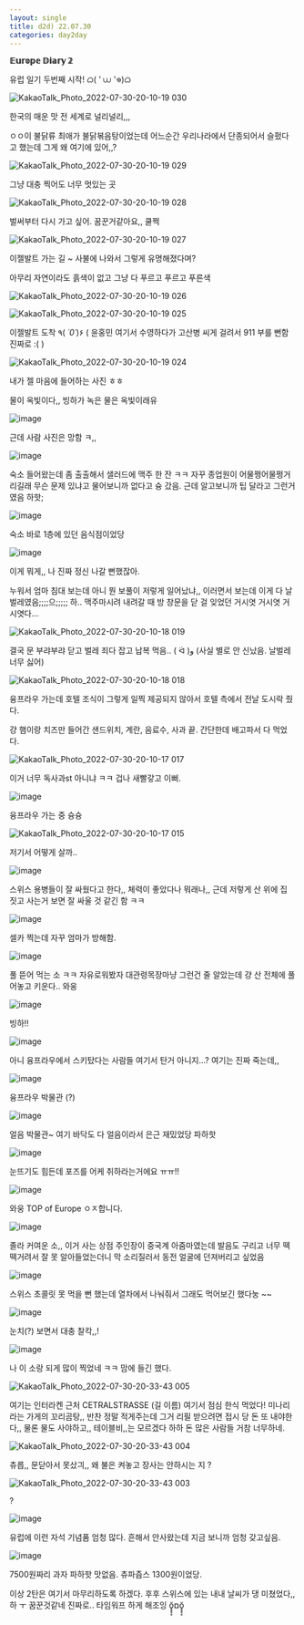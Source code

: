 ```yaml
---
layout: single
title: d2d) 22.07.30
categories: day2day
---
```


__𝔼𝕦𝕣𝕠𝕡𝕖 𝔻𝕚𝕒𝕣𝕪 𝟚__

유럽 일기 두번째 시작! ᜊ( ' ⩊ '𖦹)ᜊ

![KakaoTalk_Photo_2022-07-30-20-10-19 030](https://user-images.githubusercontent.com/52832956/181908321-66606d49-83cc-422b-b9a8-717f3b2561b9.jpeg)

한국의 매운 맛 전 세계로 널리널리,,,

ㅇㅇ이 불닭류 최애가 불닭볶음탕이었는데 어느순간 우리나라에서 단종되어서 슬펐다고 했는데 그게 왜 여기에 있어,,?

![KakaoTalk_Photo_2022-07-30-20-10-19 029](https://user-images.githubusercontent.com/52832956/181908366-4ec7ea0d-6deb-42e3-8578-38326718a76c.jpeg)

그냥 대충 찍어도 너무 멋있는 곳

![KakaoTalk_Photo_2022-07-30-20-10-19 028](https://user-images.githubusercontent.com/52832956/181908374-a07d8196-94dd-437e-9a4f-547b36ddda71.jpeg)

벌써부터 다시 가고 싶어. 꿈꾼거같아요,, 쿨쩍

![KakaoTalk_Photo_2022-07-30-20-10-19 027](https://user-images.githubusercontent.com/52832956/181908392-d322b01b-cfe0-4f20-8428-481f91809f19.jpeg)

이젤발트 가는 길 ~ 사불에 나와서 그렇게 유명해졌다며?

아무리 자연이라도 흙색이 없고 그냥 다 푸르고 푸르고 푸른색

![KakaoTalk_Photo_2022-07-30-20-10-19 026](https://user-images.githubusercontent.com/52832956/181908441-2c3db441-8756-4c3b-850a-322a16094c51.jpeg)

![KakaoTalk_Photo_2022-07-30-20-10-19 025](https://user-images.githubusercontent.com/52832956/181908464-1b4c9e4c-3ce3-400b-98f2-db5ef6192374.jpeg)

이젤발트 도착 ٩( *˙0˙*)۶ ( 윤홍민 여기서 수영하다가 고산병 씨게 걸려서 911 부를 뻔함 진짜로 :( )

![KakaoTalk_Photo_2022-07-30-20-10-19 024](https://user-images.githubusercontent.com/52832956/181908465-3a6ffa7b-3d7d-42e4-8ec4-6acad0239f88.jpeg)

내가 젤 마음에 들어하는 사진 ㅎㅎ

물이 옥빛이다,, 빙하가 녹은 물은 옥빛이래유

![image](https://user-images.githubusercontent.com/52832956/181908485-3806d037-537b-48fc-a70c-026115c0590c.png)

근데 사람 사진은 망함 ㅋ,,

![image](https://user-images.githubusercontent.com/52832956/181908495-db469b4c-df59-4a12-9214-88be95ba5424.png)

숙소 들어왔는데 좀 출출해서 샐러드에 맥주 한 잔 ㅋㅋ 자꾸 종업원이 어물쩡어물쩡거리길래 무슨 문제 있냐고 물어보니까 없다고 슝 갔음. 근데 알고보니까 팁 달라고 그런거였음 하핫;

![image](https://user-images.githubusercontent.com/52832956/181908533-82d41472-db89-4b68-a7d5-061ad8c5062b.png)

숙소 바로 1층에 있던 음식점이었당

![image](https://user-images.githubusercontent.com/52832956/181908548-2fdef7e2-0b15-44f6-8a13-af966418d0f9.png)

이게 뭐게,, 나 진짜 정신 나갈 뻔했잖아.

누워서 엄마 침대 보는데 아니 뭔 보풀이 저렇게 일어났냐,, 이러면서 보는데 이게 다 날벌레였음;;;;으;;;;; 하.. 맥주마시려 내려갈 때 방 창문을 닫 걸 잊었던 거시엿 거시엿 거시엿다...

![KakaoTalk_Photo_2022-07-30-20-10-18 019](https://user-images.githubusercontent.com/52832956/181908592-fef276e1-b33a-41f8-acae-c5e91fdea93b.jpeg)

결국 문 부랴부랴 닫고 벌레 죄다 잡고 납복 먹음.. ( ᐛ )و (사실 별로 안 신났음. 날벌레 너무 싫어)

![KakaoTalk_Photo_2022-07-30-20-10-18 018](https://user-images.githubusercontent.com/52832956/181908635-0122a43a-1e86-442a-9ccf-f4c3eb3b7985.jpeg)

융프라우 가는데 호텔 조식이 그렇게 일찍 제공되지 않아서 호텔 측에서 전날 도시락 줬다.

걍 햄이랑 치즈만 들어간 샌드위치, 계란, 음료수, 사과 끝. 간단한데 배고파서 다 먹었다.

![KakaoTalk_Photo_2022-07-30-20-10-17 017](https://user-images.githubusercontent.com/52832956/181908671-05a9977e-22e2-4a47-a9e3-6bdf2a5382f3.jpeg)

이거 너무 독사과st 아니냐 ㅋㅋ 겁나 새빨갛고 이뻐.

![image](https://user-images.githubusercontent.com/52832956/181908695-217bfcda-eb02-4698-b0d4-1937af104916.png)

융프라우 가는 중 슝슝

![KakaoTalk_Photo_2022-07-30-20-10-17 015](https://user-images.githubusercontent.com/52832956/181908706-0a718424-d20c-458d-9128-8dc54f13b005.jpeg)

저기서 어떻게 살까..

![image](https://user-images.githubusercontent.com/52832956/181908716-9847b745-9c91-4eea-9d70-e2ac7624136b.png)

스위스 용병들이 잘 싸웠다고 한다,, 체력이 좋았다나 뭐래나,, 근데 저렇게 산 위에 집 짓고 사는거 보면 잘 싸울 것 같긴 함 ㅋㅋ

![image](https://user-images.githubusercontent.com/52832956/181908741-4723458b-bd8b-4ff2-9cbe-ac0d9d798e84.png)

셀카 찍는데 자꾸 엄마가 방해함.

![image](https://user-images.githubusercontent.com/52832956/181908748-8dbbc509-251b-43c5-9c67-d410bfbd2c63.png)

풀 뜯어 먹는 소 ㅋㅋ 자유로워봤자 대관령목장마냥 그런건 줄 알았는데 걍 산 전체에 풀어놓고 키운다.. 와웅

![image](https://user-images.githubusercontent.com/52832956/181908794-593d5d3e-9329-436d-8038-75e1a17dcbcd.png)

빙하!!

![image](https://user-images.githubusercontent.com/52832956/181908804-4f8202ca-886e-431a-a7f1-17c62e8b295d.png)

아니 융프라우에서 스키탔다는 사람들 여기서 탄거 아니지...? 여기는 진짜 죽는데,,

![image](https://user-images.githubusercontent.com/52832956/181908812-33234091-c796-489d-8f8b-4ff86223cfed.png)

융프라우 박물관 (?)

![image](https://user-images.githubusercontent.com/52832956/181908817-472932b3-200e-49c1-bdc9-da2fb3e9c853.png)

얼음 박물관~ 여기 바닥도 다 얼음이라서 은근 재밌었당 파하핫

![image](https://user-images.githubusercontent.com/52832956/181908879-ebc799ae-8c35-40ed-8161-8d6940e97912.png)

눈뜨기도 힘든데 포즈를 어케 취하라는거에요 ㅠㅠ!!

![image](https://user-images.githubusercontent.com/52832956/181908894-cb37eff4-1544-48ee-9036-6268d6266768.png)

와웅 TOP of Europe ㅇㅈ합니다.

![image](https://user-images.githubusercontent.com/52832956/181908914-0aeeab37-b17f-4ee5-89fc-0535b777931d.png)

졸라 커여운 소,, 이거 사는 상점 주인장이 중국계 아줌마였는데 발음도 구리고 너무 떽떽거려서 잘 못 알아들었는더니 막 소리질러서 동전 얼굴에 던져버리고 싶었음

![image](https://user-images.githubusercontent.com/52832956/181908965-036358de-783c-4477-bcd5-950c3bce6f0c.png)

스위스 초콜릿 못 먹을 뻔 했는데 열차에서 나눠줘서 그래도 먹어보긴 했다눙 ~~

![image](https://user-images.githubusercontent.com/52832956/181908984-193352d7-5cb5-49f4-9d84-5c9b893cd0ae.png)

눈치(?) 보면서 대충 찰칵,,!

![image](https://user-images.githubusercontent.com/52832956/181908997-bd22072d-9506-453b-acde-c88efed997ae.png)

나 이 소랑 되게 많이 찍었네 ㅋㅋ 맘에 들긴 했다.

![KakaoTalk_Photo_2022-07-30-20-33-43 005](https://user-images.githubusercontent.com/52832956/181909086-703c1683-7ace-4cff-b1cf-682600e70d2b.jpeg)

여기는 인터라켄 근처 CETRALSTRASSE (길 이름) 여기서 점심 한식 먹었다! 미나리라는 가게의 꼬리곰탕,, 반찬 정말 적게주는데 그거 리필 받으려면 접시 당 돈 또 내야한다,, 물론 물도 사야하고,, 테이블비,,는 모르겠다 하하 돈 많은 사람들 거참 너무하네.

![KakaoTalk_Photo_2022-07-30-20-33-43 004](https://user-images.githubusercontent.com/52832956/181909204-ff08f16c-9c6b-4df2-ad0d-01c6dbd0bb28.jpeg)

츄릅,, 문닫아서 못샀긔,, 왜 불은 켜놓고 장사는 안하시는 지 ?

![KakaoTalk_Photo_2022-07-30-20-33-43 003](https://user-images.githubusercontent.com/52832956/181909239-8576e12d-2bd6-421c-83e2-515ce95136da.jpeg)

?

![image](https://user-images.githubusercontent.com/52832956/181909246-3eca0dde-b6f1-4459-9f9c-d52541f17960.png)

유럽에 이런 자석 기념품 엄청 많다. 흔해서 안사왔는데 지금 보니까 엄청 갖고싶음.

![image](https://user-images.githubusercontent.com/52832956/181909261-d7e96195-4afc-42b9-b8f9-3d99234ae50c.png)

7500원짜리 과자 파하핫 맛없음. 츄파츕스 1300원이었당.

이상 2탄은 여기서 마무리하도록 하겠다. 후후 스위스에 있는 내내 날씨가 댕 미쳤었다,, 하 ㅜ 꿈꾼것같네 진짜로.. 타임워프 하게 해조잉 ŏ̥̥̥̥םŏ̥̥̥̥ 





